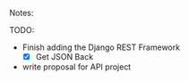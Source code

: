 Notes:

TODO:
- Finish adding the Django REST Framework
    - [x] Get JSON Back
- write proposal for API project
